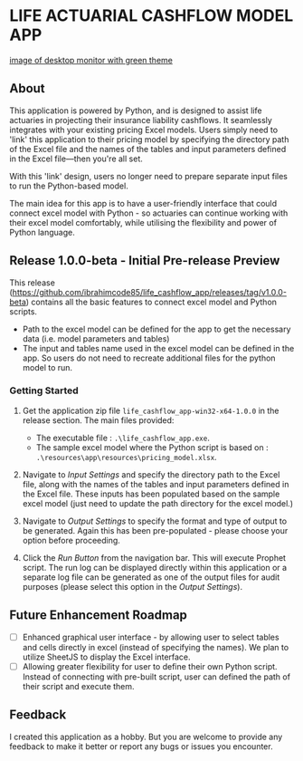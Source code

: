 # LIFE ACTUARIAL CASHFLOW MODEL APP

[image of desktop monitor with green theme](https://raw.githubusercontent.com/ibrahimcode85/life_cashflow_app/main/public/assets/main-img-wide.webp)

## About

This application is powered by Python, and is designed to assist life actuaries in projecting their insurance liability cashflows.
It seamlessly integrates with your existing pricing Excel models.
Users simply need to 'link' this application to their pricing model by specifying the directory path of the Excel file and the names of the tables and input parameters defined in the Excel file—then you're all set.

With this 'link' design, users no longer need to prepare separate input files to run the Python-based model.

The main idea for this app is to have a user-friendly interface that could connect excel model with Python - so actuaries can continue working with their excel model comfortably, while utilising the flexibility and power of Python language.

## Release 1.0.0-beta - Initial Pre-release Preview

This release (https://github.com/ibrahimcode85/life_cashflow_app/releases/tag/v1.0.0-beta) contains all the basic features to connect excel model and Python scripts.

- Path to the excel model can be defined for the app to get the necessary data (i.e. model parameters and tables)
- The input and tables name used in the excel model can be defined in the app. So users do not need to recreate additional files for the python model to run.

### Getting Started

1. Get the application zip file `life_cashflow_app-win32-x64-1.0.0` in the release section. The main files provided:

   - The executable file : `.\life_cashflow_app.exe`.
   - The sample excel model where the Python script is based on : `.\resources\app\resources\pricing_model.xlsx`.

2. Navigate to _Input Settings_ and specify the directory path to the Excel file, along with the names of the tables and input parameters defined in the Excel file. These inputs has been populated based on the sample excel model (just need to update the path directory for the excel model.)

3. Navigate to _Output Settings_ to specify the format and type of output to be generated. Again this has been pre-populated - please choose your option before proceeding.

4. Click the _Run Button_ from the navigation bar. This will execute Prophet script. The run log can be displayed directly within this application or a separate log file can be generated as one of the output files for audit purposes (please select this option in the _Output Settings_).

## Future Enhancement Roadmap

- [ ] Enhanced graphical user interface - by allowing user to select tables and cells directly in excel (instead of specifying the names). We plan to utilize SheetJS to display the Excel interface.
- [ ] Allowing greater flexibility for user to define their own Python script. Instead of connecting with pre-built script, user can defined the path of their script and execute them.

## Feedback

I created this application as a hobby. But you are welcome to provide any feedback to make it better or report any bugs or issues you encounter.
